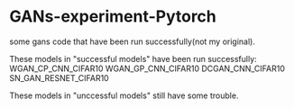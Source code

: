 # GANs-experiment-Pytorch
some gans code that have been run successfully(not my original).

These models in "successful models" have been run successfully:
WGAN_CP_CNN_CIFAR10
WGAN_GP_CNN_CIFAR10
DCGAN_CNN_CIFAR10
SN_GAN_RESNET_CIFAR10

These models in "unccessful models" still have some trouble.
